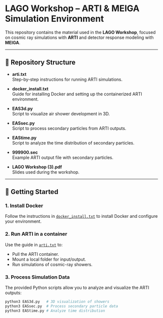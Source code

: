 # LAGO Workshop – ARTI & MEIGA Simulation Environment

This repository contains the material used in the **LAGO Workshop**, focused on cosmic ray simulations with **ARTI** and detector response modeling with **MEIGA**.

---

## 📂 Repository Structure

- **arti.txt**  
  Step-by-step instructions for running ARTI simulations.

- **docker_install.txt**  
  Guide for installing Docker and setting up the containerized ARTI environment.

- **EAS3d.py**  
  Script to visualize air shower development in 3D.

- **EASsec.py**  
  Script to process secondary particles from ARTI outputs.

- **EAStime.py**  
  Script to analyze the time distribution of secondary particles.

- **999900.sec**  
  Example ARTI output file with secondary particles.

- **LAGO Workshop (3).pdf**  
  Slides used during the workshop.

---

## 🚀 Getting Started

### 1. Install Docker
Follow the instructions in [`docker_install.txt`](docker_install.txt) to install Docker and configure your environment.

### 2. Run ARTI in a container
Use the guide in [`arti.txt`](arti.txt) to:
- Pull the ARTI container.
- Mount a local folder for input/output.
- Run simulations of cosmic-ray showers.

### 3. Process Simulation Data
The provided Python scripts allow you to analyze and visualize the ARTI outputs:

```bash
python3 EAS3d.py   # 3D visualization of showers
python3 EASsec.py  # Process secondary particle data
python3 EAStime.py # Analyze time distribution
